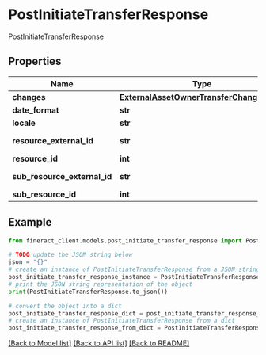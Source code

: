 # PostInitiateTransferResponse

PostInitiateTransferResponse

## Properties

Name | Type | Description | Notes
------------ | ------------- | ------------- | -------------
**changes** | [**ExternalAssetOwnerTransferChangesData**](ExternalAssetOwnerTransferChangesData.md) |  | [optional] 
**date_format** | **str** |  | [optional] 
**locale** | **str** |  | [optional] 
**resource_external_id** | **str** | transfer external ID | [optional] 
**resource_id** | **int** | transfer ID | [optional] 
**sub_resource_external_id** | **str** | loan external ID | [optional] 
**sub_resource_id** | **int** | loan ID | [optional] 

## Example

```python
from fineract_client.models.post_initiate_transfer_response import PostInitiateTransferResponse

# TODO update the JSON string below
json = "{}"
# create an instance of PostInitiateTransferResponse from a JSON string
post_initiate_transfer_response_instance = PostInitiateTransferResponse.from_json(json)
# print the JSON string representation of the object
print(PostInitiateTransferResponse.to_json())

# convert the object into a dict
post_initiate_transfer_response_dict = post_initiate_transfer_response_instance.to_dict()
# create an instance of PostInitiateTransferResponse from a dict
post_initiate_transfer_response_from_dict = PostInitiateTransferResponse.from_dict(post_initiate_transfer_response_dict)
```
[[Back to Model list]](../README.md#documentation-for-models) [[Back to API list]](../README.md#documentation-for-api-endpoints) [[Back to README]](../README.md)


